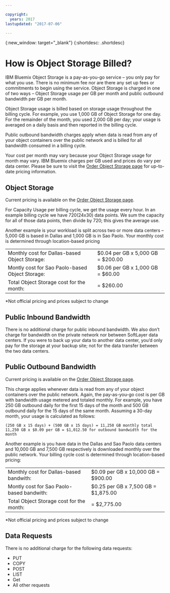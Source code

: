 ```yaml
---

copyright:
  years: 2017
lastupdated: "2017-07-06"

---
```

{:new_window: target="_blank"}
{:shortdesc: .shortdesc}

# How is Object Storage Billed?

IBM Bluemix Object Storage is a pay-as-you-go service – you only pay for what you use. There is no minimum fee nor are there any set up fees or commitments to begin using the service. Object Storage is charged in one of two ways – Object Storage usage per GB per month and public outbound bandwidth per GB per month.

Object Storage usage is billed based on storage usage throughout the billing cycle. For example, you use 1,000 GB of Object Storage for one day. For the remainder of the month, you used 2,000 GB per day; your usage is averaged on a daily basis and then reported in the billing cycle.

Public outbound bandwidth charges apply when data is read from any of your object containers over the public network and is billed for all bandwidth consumed in a billing cycle.

Your cost per month may vary because your Object Storage usage for month may vary. IBM Bluemix charges per GB used and prices do vary per data center. Please be sure to visit the [Order Object Storage page](https://www.ibm.com/cloud-computing/bluemix/pricing-object-storage#swift) for up-to-date pricing information.

## Object Storage

Current pricing is available on the [Order Object Storage page](https://www.ibm.com/cloud-computing/bluemix/pricing-object-storage#swift).

For Capacity Usage per billing cycle, we get the usage every hour. In an example billing cycle we have 720(24x30) data points. We sum the capacity for all of those data points, then divide by 720; this gives the average use.

Another example is your workload is split across two or more data centers – 5,000 GB is based in Dallas and 1,000 GB is in Sao Paolo. Your monthly cost is determined through location-based pricing 

<table><tbody>
<tr><td>Monthly cost for Dallas-based Object Storage:</td><td>$0.04 per GB x 5,000 GB 	= 	$200.00</td></tr>
<tr><td>Montly cost for Sao Paolo-based Object Storage:</td><td>$0.06 per GB x 1,000 GB 	= 	$60.00</td></tr>
<tr><td>Total Object Storage cost for the month:</td><td>  	= 	$260.00</td></tr>
</tbody></table>

*Not official pricing and prices subject to change

## Public Inbound Bandwidth

There is no additional charge for public inbound bandwidth. We also don’t charge for bandwidth on the private network nor between SoftLayer data centers. If you were to back up your data to another data center, you’d only pay for the storage at your backup site; not for the data transfer between the two data centers.

## Public Outbound Bandwidth

Current pricing is available on the [Order Object Storage page](https://www.ibm.com/cloud-computing/bluemix/pricing-object-storage#swift).

This charge applies whenever data is read from any of your object containers over the public network. Again, the pay-as-you-go cost is per GB with bandwidth usage metered and totaled monthly. For example, you have 250 GB outbound daily for the first 15 days of the month and 500 GB outbound daily for the 15 days of the same month. Assuming a 30-day month, your usage is calculated as follows:

    (250 GB x 15 days) + (500 GB x 15 days) = 11,250 GB monthly total
    11,250 GB x $0.09 per GB = $1,012.50 for outbound bandwidth for the month

Another example is you have data in the Dallas and Sao Paolo data centers and 10,000 GB and 7,500 GB respectively is downloaded monthly over the public network. Your billing cycle cost is determined through location-based pricing:

<table><tbody>
<tr><td>Monthly cost for Dallas-based bandwith:</td><td>$0.09 per GB x 10,000 GB 	= 	$900.00</td></tr>
<tr><td>Montly cost for Sao Paolo-based bandwith:</td><td>$0.25 per GB x 7,500 GB 	= 	$1,875.00</td></tr>
<tr><td>Total Object Storage cost for the month:</td><td>  	= 	$2,775.00</td></tr>
</tbody></table>

*Not official pricing and prices subject to change

## Data Requests

There is no additional charge for the following data requests:

 - PUT
 - COPY
 - POST
 - LIST
 - Get
 - All other requests
